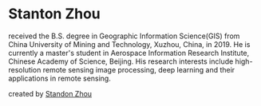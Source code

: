 # Stanton Zhou

received the B.S. degree in Geographic Information Science(GIS) from China University of Mining and Technology, Xuzhou, China, in 2019. He is currently a master's student in Aerospace Information Research Institute, Chinese Academy of Science, Beijing. His research interests include high-resolution remote sensing image processing, deep learning and their applications in remote sensing.

created by [Standon Zhou](https://zzzhoudj.github.io/)